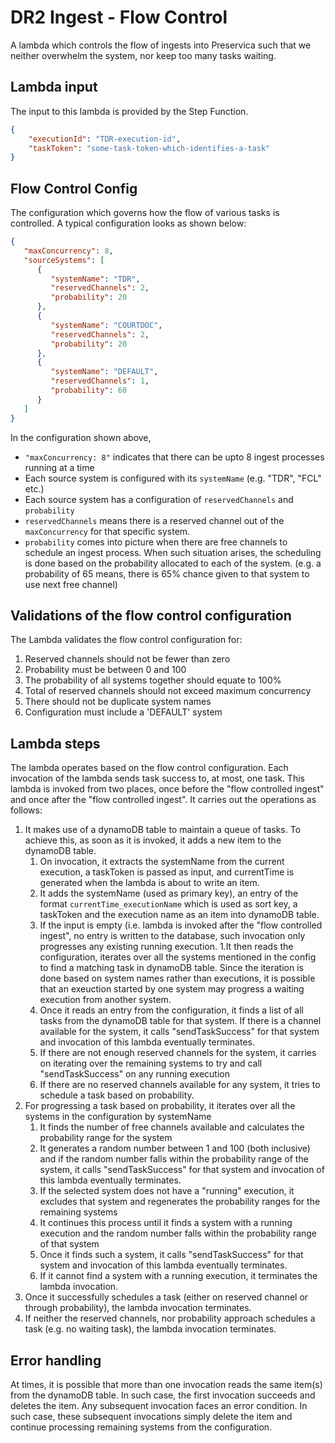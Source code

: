 # DR2 Ingest - Flow Control

A lambda which controls the flow of ingests into Preservica such that we neither overwhelm the system, nor keep too many tasks waiting.

## Lambda input
The input to this lambda is provided by the Step Function.

```json
{
	"executionId": "TDR-execution-id",
	"taskToken": "some-task-token-which-identifies-a-task"
}
```

## Flow Control Config
The configuration which governs how the flow of various tasks is controlled. A typical configuration looks as shown below:

```json
{
   "maxConcurrency": 8,
   "sourceSystems": [
      {
         "systemName": "TDR",
         "reservedChannels": 2,
         "probability": 20
      },
      {
         "systemName": "COURTDOC",
         "reservedChannels": 2,
         "probability": 20
      },
      {
         "systemName": "DEFAULT",
         "reservedChannels": 1,
         "probability": 60
      }
   ]
}
```

In the configuration shown above,
- `"maxConcurrency: 8"` indicates that there can be upto 8 ingest processes running at a time
- Each source system is configured with its `systemName` (e.g. "TDR", "FCL" etc.)
- Each source system has a configuration of `reservedChannels` and `probability`
- `reservedChannels` means there is a reserved channel out of the `maxConcurrency` for that specific system.
- `probability` comes into picture when there are free channels to schedule an ingest process. When such situation arises, the scheduling is done based on the probability allocated to each of the system. (e.g. a probability of 65 means, there is 65% chance given to that system to use next free channel)   


## Validations of the flow control configuration

The Lambda validates the flow control configuration for:
1. Reserved channels should not be fewer than zero
1. Probability must be between 0 and 100
1. The probability of all systems together should equate to 100%
1. Total of reserved channels should not exceed maximum concurrency
1. There should not be duplicate system names
1. Configuration must include a 'DEFAULT' system


## Lambda steps

The lambda operates based on the flow control configuration. Each invocation of the lambda sends task success to, at most, one task. This lambda is invoked from two places, once before the "flow controlled ingest" and once after the "flow controlled ingest". It carries out the operations as follows:

1. It makes use of a dynamoDB table to maintain a queue of tasks. To achieve this, as soon as it is invoked, it adds a new item to the dynamoDB table.  
   1. On invocation, it extracts the systemName from the current execution, a taskToken is passed as input, and currentTime is generated when the lambda is about to write an item.
   1. It adds the systemName (used as primary key), an entry of the format `currentTime_executionName` which is used as sort key, a taskToken and the execution name as an item into dynamoDB table.
   1. If the input is empty (i.e. lambda is invoked after the "flow controlled ingest", no entry is written to the database, such invocation only progresses any existing running execution. 
1.It then reads the configuration, iterates over all the systems mentioned in the config to find a matching task in dynamoDB table. Since the iteration is done based on system names rather than executions, it is possible that an exeuction started by one system may progress a waiting execution from another system.
   1. Once it reads an entry from the configuration, it finds a list of all tasks from the dynamoDB table for that system. If there is a channel available for the system, it calls "sendTaskSuccess" for that system and invocation of this lambda eventually terminates.
   1. If there are not enough reserved channels for the system, it carries on iterating over the remaining systems to try and call "sendTaskSuccess" on any running execution
   1. If there are no reserved channels available for any system, it tries to schedule a task based on probability.
1. For progressing a task based on probability, it iterates over all the systems in the configuration by systemName
   1. It finds the number of free channels available and calculates the probability range for the system
   1. It generates a random number between 1 and 100 (both inclusive) and if the random number falls within the probability range of the system, it calls "sendTaskSuccess" for that system and invocation of this lambda eventually terminates.
   1. If the selected system does not have a "running" execution, it excludes that system and regenerates the probability ranges for the remaining systems
   1. It continues this process until it finds a system with a running execution and the random number falls within the probability range of that system
   1. Once it finds such a system, it calls "sendTaskSuccess" for that system and invocation of this lambda eventually terminates.
   1. If it cannot find a system with a running execution, it terminates the lambda invocation.
1. Once it successfully schedules a task (either on reserved channel or through probability), the lambda invocation terminates.
1. If neither the reserved channels, nor probability approach schedules a task (e.g. no waiting task), the lambda invocation terminates.


## Error handling
At times, it is possible that more than one invocation reads the same item(s) from the dynamoDB table. In such case, the first invocation succeeds and deletes the item. Any subsequent invocation faces an error condition. In such case, these subsequent invocations simply delete the item and continue processing remaining systems from the configuration.